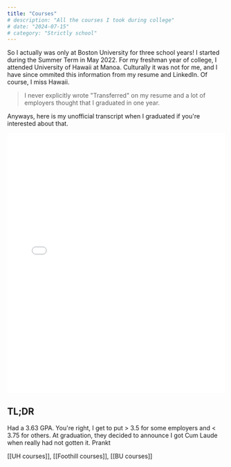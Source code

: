 ```yaml
---
title: "Courses"
# description: "All the courses I took during college"
# date: "2024-07-15"
# category: "Strictly school"
---
```


So I actually was only at Boston University for three school years! I started during the Summer Term in May 2022. For my freshman year of college, I attended University of Hawaii at Manoa. Culturally it was not for me, and I have since ommited this information from my resume and LinkedIn. Of course, I miss Hawaii.

> I never explicitly wrote "Transferred" on my resume and a lot of employers thought that I graduated in one year.

Anyways, here is my unofficial transcript when I graduated if you're interested about that.

<embed src="/files/Transcript.pdf" type="application/pdf" width="100%" height="600px" />

## TL;DR
Had a 3.63 GPA. You're right, I get to put > 3.5 for some employers and < 3.75 for others. At graduation, they decided to announce I got Cum Laude when really had not gotten it. Prankt

[[UH courses]], [[Foothill courses]], [[BU courses]]